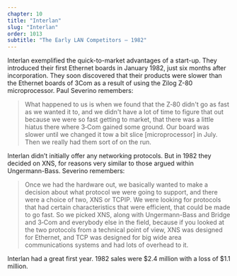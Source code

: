 ```yaml
---
chapter: 10
title: "Interlan"
slug: "Interlan"
order: 1013
subtitle: "The Early LAN Competitors – 1982"
---
```


Interlan exemplified the quick-to-market advantages of a start-up. They introduced their first Ethernet boards in January 1982, just six months after incorporation. They soon discovered that their products were slower than the Ethernet boards of 3Com as a result of using the Zilog Z-80 microprocessor. Paul Severino remembers:

>What happened to us is when we found that the Z‑80 didn't go as fast as we wanted it to, and we didn't have a lot of time to figure that out because we were so fast getting to market, that there was a little hiatus there where 3‑Com gained some ground. Our board was slower until we changed it tow a bit slice [microprocessor] in July. Then we really had them sort of on the run.

Interlan didn’t initially offer any networking protocols. But in 1982 they decided on XNS, for reasons very similar to those argued within Ungermann-Bass. Severino remembers:

>Once we had the hardware out, we basically wanted to make a decision about what protocol we were going to support, and there were a choice of two, XNS or TCPIP. We were looking for protocols that had certain characteristics that were efficient, that could be made to go fast. So we picked XNS, along with Ungermann-Bass and Bridge and 3‑Com and everybody else in the field, because if you looked at the two protocols from a technical point of view, XNS was designed for Ethernet, and TCP was designed for big wide area communications systems and had lots of overhead to it.

Interlan had a great first year. 1982 sales were $2.4 million with a loss of $1.1 million.
